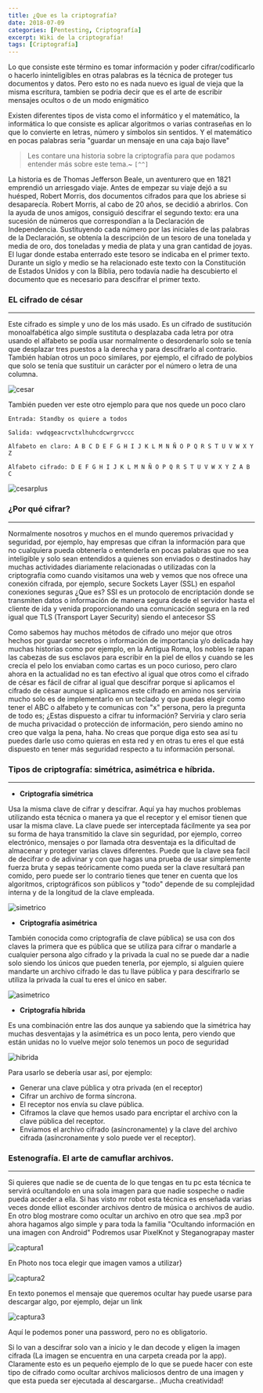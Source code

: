 ```yaml
---
title: ¿Que es la criptografía?
date: 2018-07-09
categories: [Pentesting, Criptografía]
excerpt: Wiki de la criptografía!
tags: [Criptografía]
---
```


Lo que consiste este término es tomar información y poder cifrar/codificarlo o hacerlo ininteligibles en otras palabras es la técnica de proteger tus documentos y datos. Pero esto no es nada nuevo es igual de vieja que la misma escritura, tambien se podria decir que es el arte de escribir mensajes ocultos o de un modo enigmático

Existen diferentes tipos de vista como el informático y el matemático, la informática lo que consiste es aplicar algoritmos o varias contraseñas en lo que lo convierte en letras, número y símbolos sin sentidos. Y el matemático en pocas palabras seria "guardar un mensaje en una caja bajo llave"

> Les contare una historia sobre la criptografía para que podamos entender más sobre este tema.~ `[^^]`

 La historia es de Thomas Jefferson Beale, un aventurero que en 1821 emprendió un arriesgado viaje. Antes de empezar su viaje dejó a su huésped, Robert Morris, dos documentos cifrados para que los abriese si desaparecía. Robert Morris, al cabo de 20 años, se decidió a abrirlos. Con la ayuda de unos amigos, consiguió descifrar el segundo texto: era una sucesión de números que correspondían a la Declaración de Independencia. Sustituyendo cada número por las iniciales de las palabras de la Declaración, se obtenía la descripción de un tesoro de una tonelada y media de oro, dos toneladas y media de plata y una gran cantidad de joyas. El lugar donde estaba enterrado este tesoro se indicaba en el primer texto. Durante un siglo y medio se ha relacionado este texto con la Constitución de Estados Unidos y con la Biblia, pero todavía nadie ha descubierto el documento que es necesario para descifrar el primer texto.

### EL cifrado de césar
----
Este cifrado es simple y uno de los más usado. Es un cifrado de sustitución monoalfabética algo simple sustituta o desplazaba cada letra por otra usando el alfabeto se podía usar normalmente o desordenarlo solo se tenía que desplazar tres puestos a la derecha y para descifrarlo al contrario. También habían otros un poco similares, por ejemplo, el cifrado de polybios que solo se tenía que sustituir un carácter por el número o letra de una columna.

 ![cesar](/assets/img/post/06/cesar.jpg) 
 
 También pueden ver este otro ejemplo para que nos quede un poco claro
 
```
Entrada: Standby os quiere a todos 

Salida: vwdqgeacrvctxlhuhcdcwrgrvccc

Alfabeto en claro: A B C D E F G H I J K L M N Ñ O P Q R S T U V W X Y Z

Alfabeto cifrado: D E F G H I J K L M N Ñ O P Q R S T U V W X Y Z A B C
```


 ![cesarplus](/assets/img/post/06/cesarplus.jpg) 

### ¿Por qué cifrar?
----

Normalmente nosotros y muchos en el mundo queremos privacidad y seguridad, por ejemplo, hay empresas que cifran la información para que no cualquiera pueda obtenerla o entenderla en pocas palabras que no sea inteligible y solo sean entendidos a quienes son enviados o destinados hay muchas actividades diariamente relacionadas o utilizadas con la criptografía como cuando visitamos una web y vemos que nos ofrece una conexión cifrada, por ejemplo, secure Sockets Layer (SSL) en español conexiones seguras ¿Que es? SSl es un protocolo de encriptación donde se transmiten datos o información de manera segura desde el servidor hasta el cliente de ida y venida proporcionando una comunicación segura en la red igual que TLS (Transport Layer Security) siendo el antecesor SS

Como sabemos hay muchos métodos de cifrado uno mejor que otros hechos por guardar secretos o información de importancia y/o delicada hay muchas historias como por ejemplo, en la Antigua Roma, los nobles le rapan las cabezas de sus esclavos para escribir en la piel de ellos y cuando se les crecía el pelo los enviaban como cartas es un poco curioso, pero claro ahora en la actualidad no es tan efectivo al igual que otros como el cifrado de césar es fácil de cifrar al igual que descifrar porque si aplicamos el cifrado de césar aunque si aplicamos este cifrado en amino nos serviria mucho solo es de implementarlo en un teclado y que puedas elegir como tener el ABC o alfabeto y te comunicas con "x" persona, pero la pregunta de todo es; ¿Estas dispuesto a cifrar tu información? Serviria y claro seria de mucha privacidad o protección de información, pero siendo amino no creo que valga la pena, haha. No creas que porque diga esto sea así tu puedes darle uso como quieras en esta red y en otras tu eres el que está dispuesto en tener más seguridad respecto a tu información personal.

### Tipos de criptografía: simétrica, asimétrica e híbrida.
---

 - **Criptografía simétrica**

Usa la misma clave de cifrar y descifrar. Aquí ya hay muchos problemas utilizando esta técnica o manera ya que el receptor y el emisor tienen que usar la misma clave. La clave puede ser interceptada fácilmente ya sea por su forma de haya transmitido la clave sin seguridad, por ejemplo, correo electrónico, mensajes o por llamada otra desventaja es la dificultad de almacenar y proteger varias claves diferentes. Puede que la clave sea facil de decifrar o de adivinar y con que hagas una prueba de usar simplemente fuerza bruta y sepas teóricamente como pueda ser la clave resultará pan comido, pero puede ser lo contrario tienes que tener en cuenta que los algoritmos, criptográficos son públicos y "todo" depende de su complejidad interna y de la longitud de la clave empleada.
 
![simetrico](/assets/img/post/06/simetrico.jpg) 

- **Criptografía asimétrica**

También conocida como criptografía de clave pública) se usa con dos claves la primera que es pública que se utiliza para cifrar o mandarle a cualquier persona algo cifrado y la privada la cual no se puede dar a nadie solo siendo los únicos que pueden tenerla, por ejemplo, si alguien quiere mandarte un archivo cifrado le das tu llave pública y para descifrarlo se utiliza la privada la cual tu eres el único en saber.

![asimetrico](/assets/img/post/06/asimetrico.jpg)

- **Criptografía híbrida**

Es una combinación entre las dos aunque ya sabiendo que la simétrica hay muchas desventajas y la asimétrica es un poco lenta, pero viendo que están unidas no lo vuelve mejor solo tenemos un poco de seguridad

![hibrida](/assets/img/post/06/hibrida.jpg)

Para usarlo se debería usar así, por ejemplo:

- Generar una clave pública y otra privada (en el receptor)
- Cifrar un archivo de forma síncrona.
- El receptor nos envía su clave pública.
- Ciframos la clave que hemos usado para encriptar el archivo con la clave pública del receptor.
- Enviamos el archivo cifrado (asíncronamente) y la clave del archivo cifrada (asíncronamente y solo puede ver el receptor).

### Estenografía. El arte de camuflar archivos.
---

Si quieres que nadie se de cuenta de lo que tengas en tu pc esta técnica te servirá ocultandolo en una sola imagen para que nadie sospeche o nadie pueda acceder a ella. Si has visto mr robot esta técnica es enseñada varias veces donde elliot esconder archivos dentro de música o archivos de audio. En otro blog mostrare como ocultar un archivo en otro que sea .mp3 por ahora hagamos algo simple y para toda la familia "Ocultando información en una imagen con Android" Podremos usar PixelKnot y Steganograpay master

![captura1](/assets/img/post/06/cap1.jpg)

En Photo nos toca elegir que imagen vamos a utilizar}

![captura2](/assets/img/post/06/Cap2.jpg)

En texto ponemos el mensaje que queremos ocultar hay puede usarse para descargar algo, por ejemplo, dejar un link

![captura3](/assets/img/post/06/cap3.jpg)

Aquí le podemos poner una password, pero no es obligatorio.

Si lo van a descifrar solo van a inicio y le dan decode y eligen la imagen cifrada (La imagen se encuentra en una carpeta creada por la app). Claramente esto es un pequeño ejemplo de lo que se puede hacer con este tipo de cifrado como ocultar archivos maliciosos dentro de una imagen y que esta pueda ser ejecutada al descargarse.. ¡Mucha creatividad!